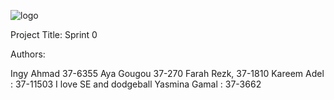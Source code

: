 ![logo](https://thumb.ibb.co/e5V2vn/tut_logo.png)

Project Title:
Sprint 0

Authors:

Ingy Ahmad 37-6355
Aya Gougou  37-270
Farah Rezk, 37-1810
Kareem Adel : 37-11503 I love SE and dodgeball
Yasmina Gamal : 37-3662
